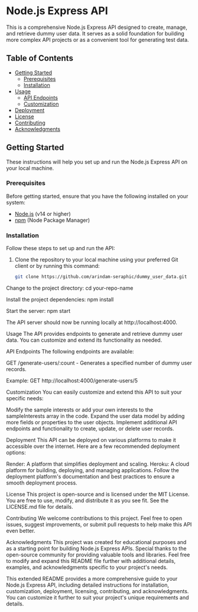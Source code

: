 # Node.js Express API

This is a comprehensive Node.js Express API designed to create, manage, and retrieve dummy user data. It serves as a solid foundation for building more complex API projects or as a convenient tool for generating test data.

## Table of Contents

- [Getting Started](#getting-started)
  - [Prerequisites](#prerequisites)
  - [Installation](#installation)
- [Usage](#usage)
  - [API Endpoints](#api-endpoints)
  - [Customization](#customization)
- [Deployment](#deployment)
- [License](#license)
- [Contributing](#contributing)
- [Acknowledgments](#acknowledgments)

## Getting Started

These instructions will help you set up and run the Node.js Express API on your local machine.

### Prerequisites

Before getting started, ensure that you have the following installed on your system:

- [Node.js](https://nodejs.org/) (v14 or higher)
- [npm](https://www.npmjs.com/) (Node Package Manager)

### Installation

Follow these steps to set up and run the API:

1. Clone the repository to your local machine using your preferred Git client or by running this command:

   ```bash
   git clone https://github.com/arindam-seraphic/dummy_user_data.git

Change to the project directory:
cd your-repo-name


Install the project dependencies:
npm install


Start the server:
npm start


The API server should now be running locally at http://localhost:4000.

Usage
The API provides endpoints to generate and retrieve dummy user data. You can customize and extend its functionality as needed.

API Endpoints
The following endpoints are available:

GET /generate-users/:count - Generates a specified number of dummy user records.

Example:   GET http://localhost:4000/generate-users/5


Customization
You can easily customize and extend this API to suit your specific needs:

Modify the sample interests or add your own interests to the sampleInterests array in the code.
Expand the user data model by adding more fields or properties to the user objects.
Implement additional API endpoints and functionality to create, update, or delete user records.


Deployment
This API can be deployed on various platforms to make it accessible over the internet. Here are a few recommended deployment options:

Render: A platform that simplifies deployment and scaling.
Heroku: A cloud platform for building, deploying, and managing applications.
Follow the deployment platform's documentation and best practices to ensure a smooth deployment process.

License
This project is open-source and is licensed under the MIT License. You are free to use, modify, and distribute it as you see fit. See the LICENSE.md file for details.

Contributing
We welcome contributions to this project. Feel free to open issues, suggest improvements, or submit pull requests to help make this API even better.

Acknowledgments
This project was created for educational purposes and as a starting point for building Node.js Express APIs.
Special thanks to the open-source community for providing valuable tools and libraries.
Feel free to modify and expand this README file further with additional details, examples, and acknowledgments specific to your project's needs.


This extended README provides a more comprehensive guide to your Node.js Express API, including detailed instructions for installation, customization, deployment, licensing, contributing, and acknowledgments. You can customize it further to suit your project's unique requirements and details.
